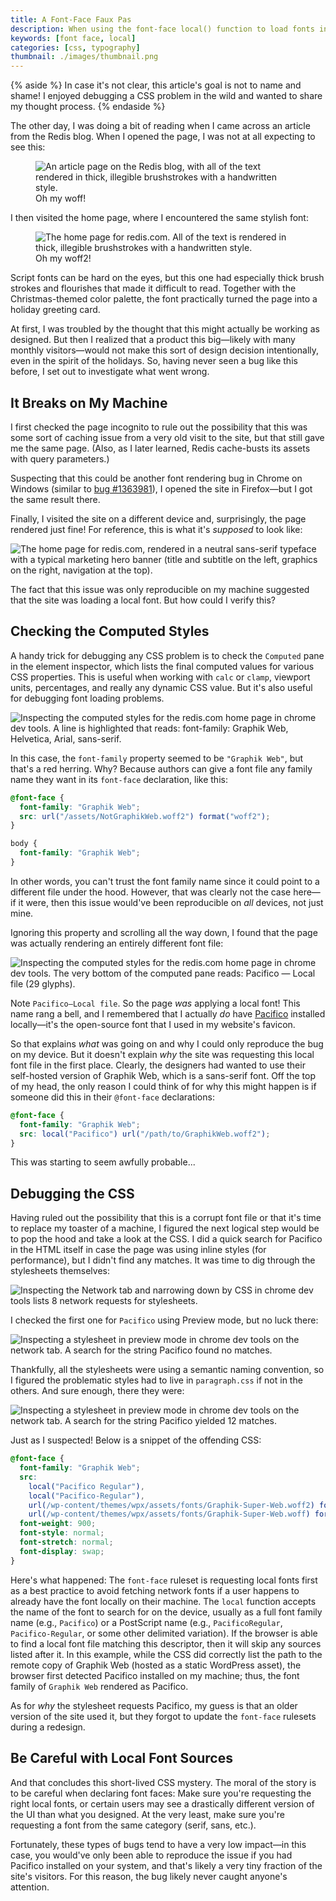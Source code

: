 ```yaml
---
title: A Font-Face Faux Pas
description: When using the font-face local() function to load fonts installed on a user's system, double-check that sure you're requesting the right font family.
keywords: [font face, local]
categories: [css, typography]
thumbnail: ./images/thumbnail.png
---
```


{% aside %}
In case it's not clear, this article's goal is not to name and shame! I enjoyed debugging a CSS problem in the wild and wanted to share my thought process.
{% endaside %}

The other day, I was doing a bit of reading when I came across an article from the Redis blog. When I opened the page, I was not at all expecting to see this:

<figure>
  <img src="./images/blog.png" alt="An article page on the Redis blog, with all of the text rendered in thick, illegible brushstrokes with a handwritten style." loading="eager" />
  <figcaption>Oh my woff!</figcaption>
</figure>

I then visited the home page, where I encountered the same stylish font:

<figure>
<img src="./images/home.png" alt="The home page for redis.com. All of the text is rendered in thick, illegible brushstrokes with a handwritten style." sizes="100vw" />
<figcaption>Oh my woff2!</figcaption>
</figure>

Script fonts can be hard on the eyes, but this one had especially thick brush strokes and flourishes that made it difficult to read. Together with the Christmas-themed color palette, the font practically turned the page into a holiday greeting card.

At first, I was troubled by the thought that this might actually be working as designed. But then I realized that a product this big—likely with many monthly visitors—would not make this sort of design decision intentionally, even in the spirit of the holidays. So, having never seen a bug like this before, I set out to investigate what went wrong.

## It Breaks on My Machine

I first checked the page incognito to rule out the possibility that this was some sort of caching issue from a very old visit to the site, but that still gave me the same page. (Also, as I later learned, Redis cache-busts its assets with query parameters.)

Suspecting that this could be another font rendering bug in Chrome on Windows (similar to [bug #1363981](https://bugs.chromium.org/p/chromium/issues/detail?id=1363981)), I opened the site in Firefox—but I got the same result there.

Finally, I visited the site on a different device and, surprisingly, the page rendered just fine! For reference, this is what it's *supposed* to look like:

![The home page for redis.com, rendered in a neutral sans-serif typeface with a typical marketing hero banner (title and subtitle on the left, graphics on the right, navigation at the top).](./images/expected.jpg)

The fact that this issue was only reproducible on my machine suggested that the site was loading a local font. But how could I verify this?

## Checking the Computed Styles

A handy trick for debugging any CSS problem is to check the `Computed` pane in the element inspector, which lists the final computed values for various CSS properties. This is useful when working with `calc` or `clamp`, viewport units, percentages, and really any dynamic CSS value. But it's also useful for debugging font loading problems.

![Inspecting the computed styles for the redis.com home page in chrome dev tools. A line is highlighted that reads: font-family: Graphik Web, Helvetica, Arial, sans-serif.](./images/computed-font-family.png)

In this case, the `font-family` property seemed to be `"Graphik Web"`, but that's a red herring. Why? Because authors can give a font file any family name they want in its `font-face` declaration, like this:

```css
@font-face {
  font-family: "Graphik Web";
  src: url("/assets/NotGraphikWeb.woff2") format("woff2");
}

body {
  font-family: "Graphik Web";
}
```

In other words, you can't trust the font family name since it could point to a different file under the hood. However, that was clearly not the case here—if it were, then this issue would've been reproducible on *all* devices, not just mine.

Ignoring this property and scrolling all the way down, I found that the page was actually rendering an entirely different font file:

![Inspecting the computed styles for the redis.com home page in chrome dev tools. The very bottom of the computed pane reads: Pacifico — Local file (29 glyphs).](./images/computed-font-pacifico.png)

Note `Pacifico—Local file`. So the page *was* applying a local font! This name rang a bell, and I remembered that I actually *do* have [Pacifico](https://fonts.google.com/specimen/Pacifico/) installed locally—it's the open-source font that I used in my website's favicon.

So that explains *what* was going on and why I could only reproduce the bug on my device. But it doesn't explain *why* the site was requesting this local font file in the first place. Clearly, the designers had wanted to use their self-hosted version of Graphik Web, which is a sans-serif font. Off the top of my head, the only reason I could think of for why this might happen is if someone did this in their `@font-face` declarations:

```css
@font-face {
  font-family: "Graphik Web";
  src: local("Pacifico") url("/path/to/GraphikWeb.woff2");
}
```

This was starting to seem awfully probable...

## Debugging the CSS

Having ruled out the possibility that this is a corrupt font file or that it's time to replace my toaster of a machine, I figured the next logical step would be to pop the hood and take a look at the CSS. I did a quick search for Pacifico in the HTML itself in case the page was using inline styles (for performance), but I didn't find any matches. It was time to dig through the stylesheets themselves:

![Inspecting the Network tab and narrowing down by CSS in chrome dev tools lists 8 network requests for stylesheets.](./images/css-network-requests.png)

I checked the first one for `Pacifico` using Preview mode, but no luck there:

![Inspecting a stylesheet in preview mode in chrome dev tools on the network tab. A search for the string Pacifico found no matches.](./images/styles-min-preview.png)

Thankfully, all the stylesheets were using a semantic naming convention, so I figured the problematic styles had to live in `paragraph.css` if not in the others. And sure enough, there they were:

![Inspecting a stylesheet in preview mode in chrome dev tools on the network tab. A search for the string Pacifico yielded 12 matches.](./images/network-pacifico.png)

Just as I suspected! Below is a snippet of the offending CSS:

```css
@font-face {
  font-family: "Graphik Web";
  src:
    local("Pacifico Regular"),
    local("Pacifico-Regular"),
    url(/wp-content/themes/wpx/assets/fonts/Graphik-Super-Web.woff2) format("woff2"),
    url(/wp-content/themes/wpx/assets/fonts/Graphik-Super-Web.woff) format("woff");
  font-weight: 900;
  font-style: normal;
  font-stretch: normal;
  font-display: swap;
}
```

Here's what happened: The `font-face` ruleset is requesting local fonts first as a best practice to avoid fetching network fonts if a user happens to already have the font locally on their machine. The `local` function accepts the name of the font to search for on the device, usually as a full font family name (e.g., `Pacifico`) or a PostScript name (e.g., `PacificoRegular`, `Pacifico-Regular`, or some other delimited variation). If the browser is able to find a local font file matching this descriptor, then it will skip any sources listed after it. In this example, while the CSS did correctly list the path to the remote copy of Graphik Web (hosted as a static WordPress asset), the browser first detected Pacifico installed on my machine; thus, the font family of `Graphik Web` rendered as Pacifico.

As for *why* the stylesheet requests Pacifico, my guess is that an older version of the site used it, but they forgot to update the `font-face` rulesets during a redesign.

## Be Careful with Local Font Sources

And that concludes this short-lived CSS mystery. The moral of the story is to be careful when declaring font faces: Make sure you're requesting the right local fonts, or certain users may see a drastically different version of the UI than what you designed. At the very least, make sure you're requesting a font from the same category (serif, sans, etc.).

Fortunately, these types of bugs tend to have a very low impact—in this case, you would've only been able to reproduce the issue if you had Pacifico installed on your system, and that's likely a very tiny fraction of the site's visitors. For this reason, the bug likely never caught anyone's attention.
